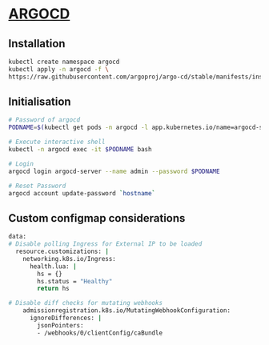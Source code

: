 # [ARGOCD](https://argoproj.github.io/argo-cd/getting_started/)

## Installation
```bash
kubectl create namespace argocd
kubectl apply -n argocd -f \
https://raw.githubusercontent.com/argoproj/argo-cd/stable/manifests/install.yaml
```

## Initialisation
```bash
# Password of argocd
PODNAME=$(kubectl get pods -n argocd -l app.kubernetes.io/name=argocd-server -o name | cut -d'/' -f 2)

# Execute interactive shell
kubectl -n argocd exec -it $PODNAME bash

# Login
argocd login argocd-server --name admin --password $PODNAME

# Reset Password
argocd account update-password `hostname`
```

## Custom configmap considerations
```bash
data:
# Disable polling Ingress for External IP to be loaded
  resource.customizations: |
    networking.k8s.io/Ingress:
      health.lua: |
        hs = {}
        hs.status = "Healthy"
        return hs

# Disable diff checks for mutating webhooks
    admissionregistration.k8s.io/MutatingWebhookConfiguration:
      ignoreDifferences: |
        jsonPointers:
        - /webhooks/0/clientConfig/caBundle
```